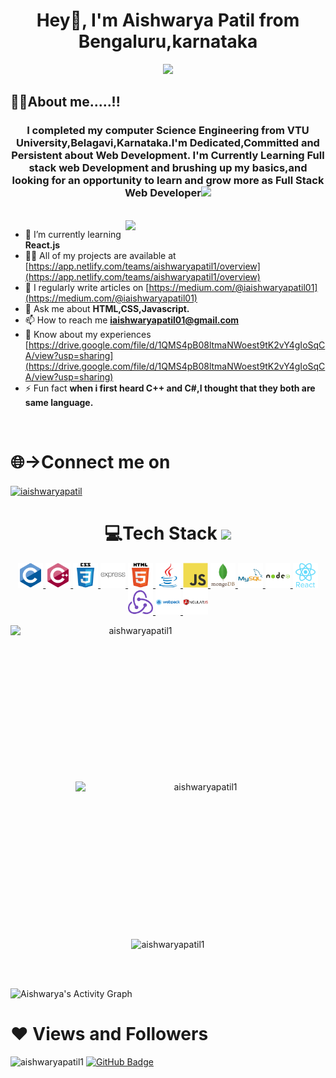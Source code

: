 
<!-- ### Hi there 👋 -->

<!--
**Aishwaryapatil1/Aishwaryapatil1** is a ✨ _special_ ✨ repository because its `README.md` (this file) appears on your GitHub profile.

Here are some ideas to get you started:

- 🔭 I’m currently working on ...
- 🌱 I’m currently learning ...
- 👯 I’m looking to collaborate on ...
- 🤔 I’m looking for help with ...
- 💬 Ask me about ...
- 📫 How to reach me: ...
- 😄 Pronouns: ...
- ⚡ Fun fact: ...
-->

<h1 align="center">Hey👋, I'm Aishwarya Patil from Bengaluru,karnataka</h1>

<!-- <p align="center">
  <a href="https://github.com/shikha-max/readme-typing-svg"><img src="https://readme-typing-svg.herokuapp.com?lines=I'm+Aspiring+MERN+Stack+Developer;%20Enthusiastic%20and%20Motivated;I%20Always%20enjoy%20learning%20new%20things&center=true&width=600&height=60"></a>
</p> -->

<p align="center">
  <a href="https://github.com/DenverCoder1/readme-typing-svg"><img src="https://readme-typing-svg.herokuapp.com/?lines=I'm+Aspiring+MERN+Stack+Developer;%20Enthusiastic%20and%20Motivated;I%20Always%20enjoy%20learning%20new%20things&font=Fira%20Code&center=true&width=440&height=45&color=f75c7e&vCenter=true&size=22"></a>
</p>

<h2> 💁‍♀️About me.....!!</h2>
<h3 align="center">I completed my computer Science Engineering from VTU University,Belagavi,Karnataka.I'm Dedicated,Committed and Persistent about Web Development.
  I'm Currently Learning Full stack web Development and brushing up my basics,and looking for an opportunity to learn and grow more as Full Stack Web Developer<img src="https://media.giphy.com/media/WUlplcMpOCEmTGBtBW/giphy.gif" width="30"></h3>
<br>


<img align="right" src="https://media.giphy.com/media/oy83DwqHRcR1jJczV3/giphy.gif" width="320px">
   

- 🌱 I’m currently learning **React.js**
- 👨‍💻 All of my projects are available at [https://app.netlify.com/teams/aishwaryapatil1/overview](https://app.netlify.com/teams/aishwaryapatil1/overview)
- 📝 I regularly write articles on [https://medium.com/@iaishwaryapatil01](https://medium.com/@iaishwaryapatil01)
- 💬 Ask me about **HTML,CSS,Javascript.**
- 📫 How to reach me **iaishwaryapatil01@gmail.com**
- 📄 Know about my experiences [https://drive.google.com/file/d/1QMS4pB08ltmaNWoest9tK2vY4gIoSqCA/view?usp=sharing](https://drive.google.com/file/d/1QMS4pB08ltmaNWoest9tK2vY4gIoSqCA/view?usp=sharing)
- ⚡ Fun fact **when i first heard C++ and C#,I thought that they both are same language.**

<br>
 
<h1 align="left">🌐->Connect me on</h1>
<p align="left">
<a href="https://linkedin.com/in/iaishwaryapatil" target="blank"><img align="center" src="https://raw.githubusercontent.com/rahuldkjain/github-profile-readme-generator/master/src/images/icons/Social/linked-in-alt.svg" alt="iaishwaryapatil" height="30" width="40" /></a>
<!-- <a href="https://instagram.com/aishwaryaa_" target="blank"><img align="center" src="https://raw.githubusercontent.com/rahuldkjain/github-profile-readme-generator/master/src/images/icons/Social/instagram.svg" alt="aishwaryaa_" height="30" width="40" /></a> -->
<!-- <a href = "https://www.instagram.com/aishwaryaa_/"><img src="https://img.icons8.com/fluent/48/000000/instagram-new.png"/></a> -->
<!-- <a href="https://discord.gg/Aishwarya#4034" target="blank"><img align="center" src="https://raw.githubusercontent.com/rahuldkjain/github-profile-readme-generator/master/src/images/icons/Social/discord.svg" alt="Aishwarya#4034" height="30" width="40" /></a>  -->
</p>

<!--  <br> -->
 
<h1 align="center">💻Tech Stack <img src = "https://media2.giphy.com/media/QssGEmpkyEOhBCb7e1/giphy.gif?cid=ecf05e47a0n3gi1bfqntqmob8g9aid1oyj2wr3ds3mg700bl&rid=giphy.gif" width = 32px></h1>
<p align="center"> 
<a href="https://www.cprogramming.com/" target="_blank" rel="noreferrer"> <img src="https://raw.githubusercontent.com/devicons/devicon/master/icons/c/c-original.svg" alt="c" width="40" height="40"/> </a><a href="https://www.w3schools.com/cpp/" target="_blank" rel="noreferrer"> <img src="https://raw.githubusercontent.com/devicons/devicon/master/icons/cplusplus/cplusplus-original.svg" alt="cplusplus" width="40" height="40"/> </a> <a href="https://www.w3schools.com/css/" target="_blank" rel="noreferrer"> <img src="https://raw.githubusercontent.com/devicons/devicon/master/icons/css3/css3-original-wordmark.svg" alt="css3" width="40" height="40"/> </a> <a href="https://expressjs.com" target="_blank" rel="noreferrer"> <img src="https://raw.githubusercontent.com/devicons/devicon/master/icons/express/express-original-wordmark.svg" alt="express" width="40" height="40"/> </a> <a href="https://www.w3.org/html/" target="_blank" rel="noreferrer"> <img src="https://raw.githubusercontent.com/devicons/devicon/master/icons/html5/html5-original-wordmark.svg" alt="html5" width="40" height="40"/> </a> <a href="https://www.java.com" target="_blank" rel="noreferrer"> <img src="https://raw.githubusercontent.com/devicons/devicon/master/icons/java/java-original.svg" alt="java" width="40" height="40"/> </a> <a href="https://developer.mozilla.org/en-US/docs/Web/JavaScript" target="_blank" rel="noreferrer"> <img src="https://raw.githubusercontent.com/devicons/devicon/master/icons/javascript/javascript-original.svg" alt="javascript" width="40" height="40"/> </a> <a href="https://www.mongodb.com/" target="_blank" rel="noreferrer"> <img src="https://raw.githubusercontent.com/devicons/devicon/master/icons/mongodb/mongodb-original-wordmark.svg" alt="mongodb" width="40" height="40"/> </a> <a href="https://www.mysql.com/" target="_blank" rel="noreferrer"> <img src="https://raw.githubusercontent.com/devicons/devicon/master/icons/mysql/mysql-original-wordmark.svg" alt="mysql" width="40" height="40"/> </a> <a href="https://nodejs.org" target="_blank" rel="noreferrer"> <img src="https://raw.githubusercontent.com/devicons/devicon/master/icons/nodejs/nodejs-original-wordmark.svg" alt="nodejs" width="40" height="40"/> </a> <a href="https://reactjs.org/" target="_blank" rel="noreferrer"> <img src="https://raw.githubusercontent.com/devicons/devicon/master/icons/react/react-original-wordmark.svg" alt="react" width="40" height="40"/> </a> <a href="https://redux.js.org" target="_blank" rel="noreferrer"> <img src="https://raw.githubusercontent.com/devicons/devicon/master/icons/redux/redux-original.svg" alt="redux" width="40" height="40"/> </a> <a href="https://webpack.js.org" target="_blank" rel="noreferrer"> <img src="https://raw.githubusercontent.com/devicons/devicon/d00d0969292a6569d45b06d3f350f463a0107b0d/icons/webpack/webpack-original-wordmark.svg" alt="webpack" width="40" height="40"/> </a> <a href="https://angular.io" target="_blank" rel="noreferrer"> <img src="https://raw.githubusercontent.com/devicons/devicon/master/icons/angularjs/angularjs-original-wordmark.svg" alt="angularjs" width="40" height="40"/> </a> 
    </p>


 

<p align="center">
<img align="left" height="250px" width="400px" src="https://github-readme-stats.vercel.app/api/top-langs?username=aishwaryapatil1&show_icons=true&locale=en&layout=compact" alt="aishwaryapatil1" />
<img align="right" height="250px" width="400px" src="https://github-readme-stats.vercel.app/api?username=aishwaryapatil1&show_icons=true&locale=en" alt="aishwaryapatil1"/>
<img align="center" height="160px" width="620px" src="https://github-readme-streak-stats.herokuapp.com/?user=aishwaryapatil1&" alt="aishwaryapatil1"/>
 </p>
  
<!-- GitHub Readme Streak Stats - https://github.com/DenverCoder1/github-readme-streak-stats -->
<!-- <h1 align="center">🔥 Streak stats</h1>
<p align="center">
 
  <a href="https://github.com/aishwaryapatil1/github-readme-streak-stats">
    <img title="🔥 Get streak stats for your profile at git.io/streak-stats" alt="Aishwarya's streak" src="https://github-readme-streak-stats.herokuapp.com/?user=aishwaryapatil1&theme=monokai-metallian&hide_border=true"/>
  </a>
 </p> -->
 
<br><br>
<!-- 
<img alt="Aishwarya's Activity Graph" src="https://activity-graph.herokuapp.com/graph?username=aishwaryapatil1&bg_color=0D1117&color=5BCDEC&line=5BCDEC&point=FFFFFF&hide_border=true" /> -->

<img alt="Aishwarya's Activity Graph" src="https://activity-graph.herokuapp.com/graph?username=aishwaryapatil1&bg_color=1F222E&color=F8D866&line=F85D7F&point=FFFFFF&hide_border=true" />

<!-- <img alt="Aishwarya's Activity Graph" src="https://activity-graph.herokuapp.com/graph?username=aishwaryapatil1&bg_color=1F222E&color=5BCDEC&line=5BCDEC&point=FFFFFF&hide_border=true" /> -->

<!-- <a href="https://github.com/ashutosh00710/github-readme-activity-graph"><img alt="DenverCoder1's Activity Graph" src="https://denvercoder1-activity-graph.herokuapp.com/graph/?username=DenverCoder1&bg_color=1F222E&color=F8D866&line=F85D7F&point=FFFFFF&hide_border=true" /></a> -->

# ❤ Views and Followers
<p align="left"> <img src="https://komarev.com/ghpvc/?username=aishwaryapati1l&label=Profile%20views&color=0e75b6&style=flat" alt="aishwaryapatil1" /> 
<a href="https://github.com/aishwaryapatil1?tab=followers"><img src="https://img.shields.io/github/followers/aishwaryapatil1?label=Followers&style=social" alt="GitHub Badge"></a></p>
